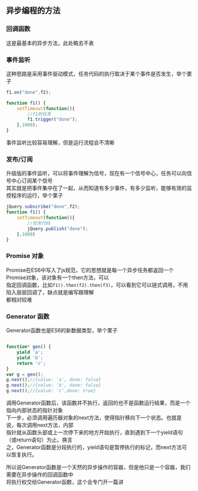 ## 异步编程的方法

### 回调函数

这是最基本的异步方法，此处略去不表

### 事件监听

这种思路是采用事件驱动模式，任务代码的执行取决于某个事件是否发生，举个栗子

```javascript
f1.on("done",f2);

function f1() {
	setTimeout(function(){
		//f1的任务
		f1.trigger("done");
	},1000);
}
```

事件监听比较容易理解，但是运行流程会不清晰

### 发布/订阅

升级版的事件监听，可以将事件理解为信号，现在有一个信号中心，任务可以向信号中心订阅某个信号  
其实就是把事件集中在了一起，从而知道有多少事件，有多少监听，能够有效的监控程序的运行，举个栗子

```javascript
jQuery.subscribe("done",f2);
function f1() {
	setTimeout(function(){
		//任务代码
		jQuery.publish("done");
	},1000)
}
```

### Promise 对象

Promise在ES6中写入了js规范，它的思想就是每一个异步任务都返回一个Promise对象，该对象有一个then方法，可以   
指定回调函数，比如`f1().then(f2).then(f3)`，可以看到它可以链式调用，不用陷入层层回调了，缺点就是编写跟理解   
都相对较难

### Generator 函数

Generator函数也是ES6的新数据类型，举个栗子

```javascript

function* gen() {
	yield 'a';
	yield 'b';
	return 'c';
}
var g = gen();
g.next();//{value: 'a', done: false}
g.next();//{value: 'b', done: false}
g.next();//{value: 'c',done: true}

```

调用Generator函数后，该函数并不执行，返回的也不是函数运行结果，而是一个指向内部状态的指针对象   
下一步，必须调用遍历器对象的next方法，使得指针移向下一个状态。也就是说，每次调用next方法，内部   
指针就从函数头部或上一次停下来的地方开始执行，直到遇到下一个yield语句（或return语句）为止。换言   
之，Generator函数是分段执行的，yield语句是暂停执行的标记，而next方法可以恢复执行。

所以说Generator函数是一个天然的异步操作的容器，但是他只是一个容器，我们需要在异步操作的回调函数中   
将执行权交给Generator函数，这个会专门开一篇讲


























